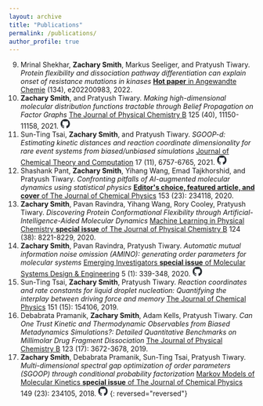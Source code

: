 ```yaml
---
layout: archive
title: "Publications"
permalink: /publications/
author_profile: true
---
```


9. Mrinal Shekhar, **Zachary Smith**, Markus Seeliger, and Pratyush Tiwary. *Protein flexibility and dissociation pathway differentiation can explain onset of resistance mutations in kinases* [**Hot paper** in Angewandte Chemie](https://onlinelibrary.wiley.com/doi/abs/10.1002/anie.202200983) (134), e202200983, 2022.
8. **Zachary Smith**, and Pratyush Tiwary. *Making high-dimensional molecular distribution functions tractable through Belief Propagation on Factor Graphs* [The Journal of Physical Chemistry B](https://pubs.acs.org/doi/10.1021/acs.jpcb.1c05717) 125 (40), 11150-11158, 2021. [<img src="/images/github-mark.png" width="20" height="20">](https://github.com/tiwarylab/Belief-Propagation)
7. Sun-Ting Tsai, **Zachary Smith**, and Pratyush Tiwary. *SGOOP-d: Estimating kinetic distances and reaction coordinate dimensionality for rare event systems from biased/unbiased simulations* [Journal of Chemical Theory and Computation](https://pubs.acs.org/doi/10.1021/acs.jctc.1c00431) 17 (11), 6757-6765, 2021. [<img src="/images/github-mark.png" width="20" height="20">](https://github.com/tiwarylab/SGOOP-d)
6. Shashank Pant, **Zachary Smith**, Yihang Wang, Emad Tajkhorshid, and Pratyush Tiwary. *Confronting pitfalls of AI-augmented molecular dynamics using statistical physics* [**Editor's choice, featured article, and cover** of The Journal of Chemical Physics](https://aip.scitation.org/doi/10.1063/5.0030931) 153 (23): 234118, 2020.
5. **Zachary Smith**, Pavan Ravindra, Yihang Wang, Rory Cooley, Pratyush Tiwary. *Discovering Protein Conformational Flexibility through Artificial-Intelligence-Aided Molecular Dynamics* [Machine Learning in Physical Chemistry **special issue** of The Journal of Physical Chemistry B](https://pubs.acs.org/doi/10.1021/acs.jpcb.0c03985) 124 (38): 8221-8229, 2020.
4. **Zachary Smith**, Pavan Ravindra,  Pratyush Tiwary. *Automatic mutual information noise omission (AMINO): generating order parameters for molecular systems* [Emerging Investigators **special issue** of Molecular Systems Design & Engineering](https://pubs.rsc.org/en/content/articlehtml/2020/me/c9me00115h) 5 (1): 339-348, 2020. [<img src="/images/github-mark.png" width="20" height="20">](https://github.com/tiwarylab/amino)
3. Sun-Ting Tsai, **Zachary Smith**, Pratyush Tiwary. *Reaction coordinates and rate constants for liquid droplet nucleation: Quantifying the interplay between driving force and memory* [The Journal of Chemical Physics](https://aip.scitation.org/doi/10.1063/1.5124385) 151 (15): 154106, 2019.   
2. Debabrata Pramanik, **Zachary Smith**, Adam Kells, Pratyush Tiwary. *Can One Trust Kinetic and Thermodynamic Observables from Biased Metadynamics Simulations?: Detailed Quantitative Benchmarks on Millimolar Drug Fragment Dissociation* [The Journal of Physical Chemistry B](https://pubs.acs.org/doi/10.1021/acs.jpcb.9b01813) 123 (17): 3672-3678, 2019.
1. **Zachary Smith**, Debabrata Pramanik, Sun-Ting Tsai, Pratyush Tiwary. *Multi-dimensional spectral gap optimization of order parameters (SGOOP) through conditional probability factorization* [Markov Models of Molecular Kinetics **special issue** of The Journal of Chemical Physics](https://aip.scitation.org/doi/10.1063/1.5064856) 149 (23): 234105, 2018. [<img src="/images/github-mark.png" width="20" height="20">](https://github.com/tiwarylab/sgoop)
{: reversed="reversed"}
